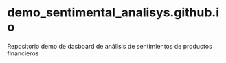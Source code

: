 # demo_sentimental_analisys.github.io
Repositorio demo de dasboard de análisis de sentimientos de productos financieros
